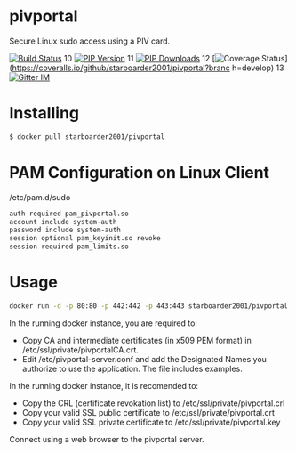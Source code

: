 pivportal
===========

Secure Linux sudo access using a PIV card.

[![Build Status](https://secure.travis-ci.org/starboarder2001/pivportal.png?branch=master "ansible-docs latest build")](http://travis-ci.org/starboarder2001/pivportal)
 10 [![PIP Version](https://img.shields.io/pypi/v/pivportal.svg "ansible-docs PyPI version")](https://pypi.python.org/pypi/pivportal)
 11 [![PIP Downloads](https://img.shields.io/pypi/dm/pivportal.svg "ansible-docs PyPI downloads")](https://pypi.python.org/pypi/pivportal)
 12 [![Coverage Status](https://coveralls.io/repos/starboarder2001/pivportal/badge.svg?branch=develop&service=github)](https://coveralls.io/github/starboarder2001/pivportal?branc    h=develop)
 13 [![Gitter IM](https://badges.gitter.im/Join%20Chat.svg)](https://gitter.im/starboarder2001/pivportal)

Installing
======

```bash
$ docker pull starboarder2001/pivportal
```

PAM Configuration on Linux Client
======

/etc/pam.d/sudo

```bash
auth required pam_pivportal.so
account include system-auth
password include system-auth
session optional pam_keyinit.so revoke
session required pam_limits.so
```

Usage
======

```bash
docker run -d -p 80:80 -p 442:442 -p 443:443 starboarder2001/pivportal
```

In the running docker instance, you are required to:

- Copy CA and intermediate certificates (in x509 PEM format) in /etc/ssl/private/pivportalCA.crt.
- Edit /etc/pivportal-server.conf and add the Designated Names you authorize to use the application. The file includes examples.

In the running docker instance, it is recomended to:

- Copy the CRL (certificate revokation list) to /etc/ssl/private/pivportal.crl
- Copy your valid SSL public certificate to /etc/ssl/private/pivportal.crt
- Copy your valid SSL private certificate to /etc/ssl/private/pivportal.key

Connect using a web browser to the pivportal server.
